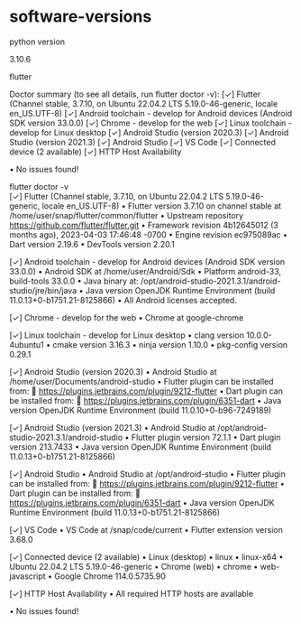 # software-versions

python version

3.10.6

flutter

Doctor summary (to see all details, run flutter doctor -v):
[✓] Flutter (Channel stable, 3.7.10, on Ubuntu 22.04.2 LTS 5.19.0-46-generic, locale en_US.UTF-8)
[✓] Android toolchain - develop for Android devices (Android SDK version 33.0.0)
[✓] Chrome - develop for the web
[✓] Linux toolchain - develop for Linux desktop
[✓] Android Studio (version 2020.3)
[✓] Android Studio (version 2021.3)
[✓] Android Studio
[✓] VS Code
[✓] Connected device (2 available)
[✓] HTTP Host Availability

• No issues found!

flutter doctor -v        
[✓] Flutter (Channel stable, 3.7.10, on Ubuntu 22.04.2 LTS 5.19.0-46-generic, locale en_US.UTF-8)
    • Flutter version 3.7.10 on channel stable at /home/user/snap/flutter/common/flutter
    • Upstream repository https://github.com/flutter/flutter.git
    • Framework revision 4b12645012 (3 months ago), 2023-04-03 17:46:48 -0700
    • Engine revision ec975089ac
    • Dart version 2.19.6
    • DevTools version 2.20.1

[✓] Android toolchain - develop for Android devices (Android SDK version 33.0.0)
    • Android SDK at /home/user/Android/Sdk
    • Platform android-33, build-tools 33.0.0
    • Java binary at: /opt/android-studio-2021.3.1/android-studio/jre/bin/java
    • Java version OpenJDK Runtime Environment (build 11.0.13+0-b1751.21-8125866)
    • All Android licenses accepted.

[✓] Chrome - develop for the web
    • Chrome at google-chrome

[✓] Linux toolchain - develop for Linux desktop
    • clang version 10.0.0-4ubuntu1
    • cmake version 3.16.3
    • ninja version 1.10.0
    • pkg-config version 0.29.1

[✓] Android Studio (version 2020.3)
    • Android Studio at /home/user/Documents/android-studio
    • Flutter plugin can be installed from:
      🔨 https://plugins.jetbrains.com/plugin/9212-flutter
    • Dart plugin can be installed from:
      🔨 https://plugins.jetbrains.com/plugin/6351-dart
    • Java version OpenJDK Runtime Environment (build 11.0.10+0-b96-7249189)

[✓] Android Studio (version 2021.3)
    • Android Studio at /opt/android-studio-2021.3.1/android-studio
    • Flutter plugin version 72.1.1
    • Dart plugin version 213.7433
    • Java version OpenJDK Runtime Environment (build 11.0.13+0-b1751.21-8125866)

[✓] Android Studio
    • Android Studio at /opt/android-studio
    • Flutter plugin can be installed from:
      🔨 https://plugins.jetbrains.com/plugin/9212-flutter
    • Dart plugin can be installed from:
      🔨 https://plugins.jetbrains.com/plugin/6351-dart
    • Java version OpenJDK Runtime Environment (build 11.0.13+0-b1751.21-8125866)

[✓] VS Code
    • VS Code at /snap/code/current
    • Flutter extension version 3.68.0

[✓] Connected device (2 available)
    • Linux (desktop) • linux  • linux-x64      • Ubuntu 22.04.2 LTS 5.19.0-46-generic
    • Chrome (web)    • chrome • web-javascript • Google Chrome 114.0.5735.90

[✓] HTTP Host Availability
    • All required HTTP hosts are available

• No issues found!
